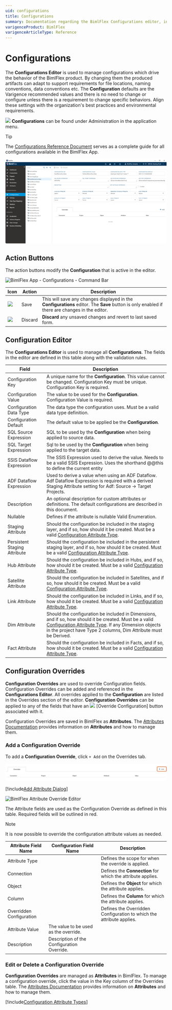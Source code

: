 ```yaml
---
uid: configurations
title: Configurations
summary: Documentation regarding the BimlFlex Configurations editor, including editor fields, action buttons, field descriptions, setting options, and overrides.
varigenceProduct: BimlFlex
varigenceArticleType: Reference
---
```

# Configurations

The **Configurations Editor** is used to manage configurations which drive the behavior of the BimlFlex product.
By changing them the produced artifacts can adapt to support requirements for file locations, naming conventions, data conventions etc.
The **Configuration** defaults are the Varigence recommended values and there is no need to change or configure unless there is a requirement to change specific behaviors.
Align these settings with the organization's best practices and environmental requirements.

<img class="icon-inline" src="images/svg-icons/configurations.svg" /> **Configurations** can be found under Administration in the application menu.

> [!TIP]
> The [Configurations Reference Document](../reference-documentation/metadata-configurations.md) serves as a complete guide for all configurations available in the BimlFlex App.

<!--
![BimlFlex App - Configurations](images/bimlflex-app-configurations.64566.png "BimlFlex App - Configurations")
-->

![BimlFlex Configurations Editor](images/bfx-configurations-editor-overview.png "BimlFlex Configurations Editor")

## Action Buttons

The action buttons modify the **Configuration** that is active in the editor.

<!--
![BimlFlex App - Configurations - Command Bar](images/bimlflex-app-configurations-command-bar.64566.png "BimlFlex App - Configurations - Command Bar")
-->

![BimlFlex App - Configurations - Command Bar](images/bfx-configurations-command-bar.png "BimlFlex App - Configurations - Command Bar")

| Icon                                                                                               | Action  | Description                                                                                                                                     |
| -------------------------------------------------------------------------------------------------- | ------- | ----------------------------------------------------------------------------------------------------------------------------------------------- |
| <div class="icon-col m-5"><img src="images/svg-icons/save.svg" /></div> | Save | This will save any changes displayed in the **Configurations** editor.  The **Save** button is only enabled if there are changes in the editor. |
| <div class="icon-col m-5"><img src="images/svg-icons/discard.svg" /></div> | Discard | **Discard** any unsaved changes and revert to last saved form.                                                                                  |

<!--
| <div style="width:30px;height:30px;background:white"><img src="images/svg-icons/refresh.svg" /></div> | Refresh | This will refresh the currently displayed **Configuration**. Any pending changes will be removed. |
-->

## Configuration Editor

The **Configurations Editor** is used to manage all **Configurations**.
The fields in the editor are defined in this table along with the validation rules.

| Field                        | Description                                                                                                                                                                                                                                                     |
| ---------------------------- | --------------------------------------------------------------------------------------------------------------------------------------------------------------------------------------------------------------------------------------------------------------- |
| Configuration Key            | A unique name for the **Configuration**. This value cannot be changed. Configuration Key must be unique. Configuration Key is required.                                                                                                                         |
| Configuration Value          | The value to be used for the **Configuration**. Configuration Value is required.                                                                                                                                                                                |
| Configuration Data Type      | The data type the configuration uses. Must be a valid data type definition.                                                                                                                                                                                      |
| Configuration Default        | The default value to be applied be the **Configuration**.                                                                                                                                                                                                        |
| SQL Source Expression        | SQL to be used by the **Configuration** when being applied to source data.                                                                                                                                                                                      |
| SQL Target Expression        | Sql to be used by the **Configuration** when being applied to the target data.                                                                                                                                                                                  |
| SSIS Dataflow Expression     | The SSIS Expression used to derive the value. Needs to be a valid SSIS Expression. Uses the shorthand @@this to define the current entity                                                                                                                       |
| ADF Dataflow Expression      | Used to derive a value when using an ADF Dataflow. Adf Dataflow Expression is required with a derived Staging Attribute setting for Adf: Source -> Target Projects.                                                                                             |
| Description                  | An optional description for custom attributes or definitions. The default configurations are described in this document.                                                                                                                                         |
| Nullable                     | Defines if the attribute is nullable Valid Enumeration.                                                                                                                                                                                                          |
| Staging Attribute            | Should the configuration be included in the staging layer, and if so, how should it be created. Must be a valid [Configuration Attribute Type](#configuration-attributes).                                                                                      |
| Persistent Staging Attribute | Should the configuration be included in the persistent staging layer, and if so, how should it be created. Must be a valid [Configuration Attribute Type](#configuration-attributes).                                                                           |
| Hub Attribute                | Should the configuration be included in Hubs, and if so, how should it be created. Must be a valid [Configuration Attribute Type](#configuration-attributes).                                                                                                   |
| Satellite Attribute          | Should the configuration be included in Satellites, and if so, how should it be created. Must be a valid [Configuration Attribute Type](#configuration-attributes).                                                                                             |
| Link Attribute               | Should the configuration be included in Links, and if so, how should it be created. Must be a valid [Configuration Attribute Type](#configuration-attributes).                                                                                                  |
| Dim Attribute                | Should the configuration be included in Dimensions, and if so, how should it be created. Must be a valid [Configuration Attribute Type](#configuration-attributes). If any Dimension objects in the project have Type 2 columns, Dim Attribute must be Derived. |
| Fact Attribute               | Should the configuration be included in Facts, and if so, how should it be created. Must be a valid [Configuration Attribute Type](#configuration-attributes).                                                                                                  |

## Configuration Overrides

**Configuration Overrides** are used to override Configuration fields.
Configuration Overrides can be added and referenced in the **Configurations Editor**.
All overrides applied to the **Configuration** are listed in the Overrides section of the editor.
**Configuration Overrides** can be applied to any of the fields that have an <img class="icon-col m-5" src="images/svg-icons/attributes.svg" /> [Override Configuration] button associated with it.

Configuration Overrides are saved in BimlFlex as **Attributes**.
The [Attributes Documentation](attributes.md) provides information on **Attributes** and how to manage them.

### Add a Configuration Override

To add a **Configuration Override**, click `+ Add` on the Overrides tab.

![BimlFlex Add Configuration Override](images/bfx-add-attribute-override-plus-button.png "BimlFlex Add Configuration Override")

<!--
click <img class="icon-col m-5" src="images/svg-icons/attributes.svg" /> **Override Configuration** next to the field you would like to override and fill out the Add Attribute form.
-->

[!include[Add Attribute Dialog](_dialog-add-attribute.md)]

![BimlFlex Attribute Override Editor](images/bfx-add-attribute-override.png "BimlFlex Attribute Override Editor")

The Attribute fields are used as the Configuration Override as defined in this table.
Required fields will be outlined in red.

> [!NOTE]
> It is now possible to override the configuration attribute values as needed.

| Attribute Field Name     | Configuration Field Name                   | Description                                         |
| ------------------------ | ------------------------------------------ | --------------------------------------------------- |
| Attribute Type           |                                            | Defines the scope for when the override is applied. |
| Connection               |                                            | Defines the **Connection** for which the attribute applies.                                                |
| Object                   |                                            | Defines the **Object** for which the attribute applies.                                                 |
| Column                   |                                            | Defines the **Column** for which the attribute applies.                                                 |
| Overridden Configuration |                                            | Defines the Overridden Configuration to which the attribute applies.                                                 |
| Attribute Value          | The value to be used as the override.      |
| Description              | Description of the Configuration Override. |

<!--
| Attribute | ConfigurationKey_ConfigurationField | Defines the Configuration field that will be overridden in this format: ConfigurationKey_ConfigurationField |
| Attribute Property |||
-->

### Edit or Delete a Configuration Override

**Configuration Overrides** are managed as **Attributes** in BimlFlex.
To manage a configuration override, click the value in the Key column of the Overrides table.
The [Attributes Documentation](attributes.md) provides information on **Attributes** and how to manage them.

[!include[Configuration Attribute Types](_enum-configuration-attribute.md)]
